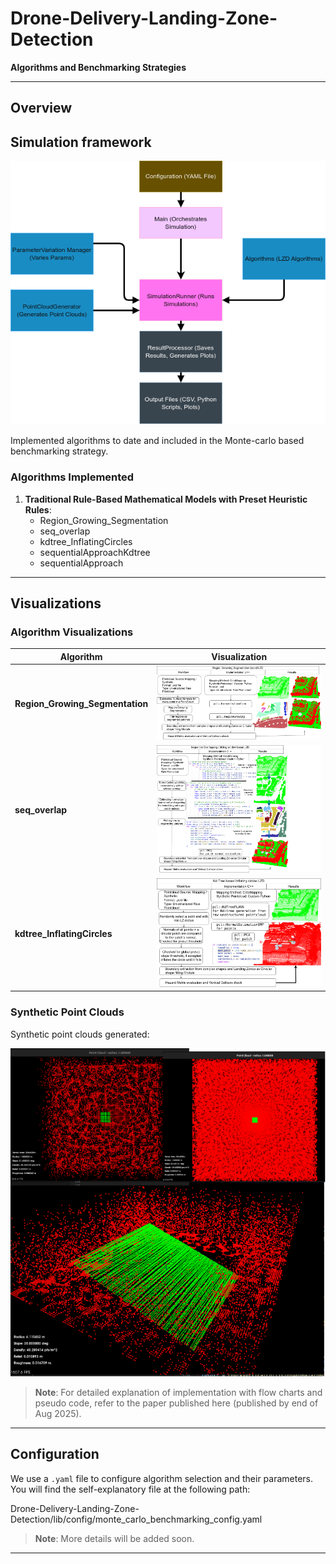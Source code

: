 # Drone-Delivery-Landing-Zone-Detection

**Algorithms and Benchmarking Strategies**

---

## Overview

## Simulation framework
![Simulation framework](media/simulation_framework.drawio_color.png)


Implemented algorithms to date and included in the Monte-carlo based benchmarking strategy.

### Algorithms Implemented

1. **Traditional Rule-Based Mathematical Models with Preset Heuristic Rules**:
    - Region_Growing_Segmentation
    - seq_overlap
    - kdtree_InflatingCircles
    - sequentialApproachKdtree
    - sequentialApproach

---


## Visualizations

### Algorithm Visualizations

| Algorithm                     | Visualization                              |
|-------------------------------|--------------------------------------------|
| **Region_Growing_Segmentation** | ![Region_Growing_Segmentation](media/regiongrowingseg.drawio.png) |
| **seq_overlap**               | ![seq_overlap](media/seq_throry_imple_resul.drawio.png)          |
| **kdtree_InflatingCircles**   | ![kdtree_InflatingCircles](media/inflating_circleskdtree.drawio.png) |

### Synthetic Point Clouds

Synthetic point clouds generated:

![synthetic_pointcloud](media/synthetic_pointcloud.drawio.png)

> **Note**: For detailed explanation of implementation with flow charts and pseudo code, refer to the paper published here (published by end of Aug 2025).

---

## Configuration

We use a `.yaml` file to configure algorithm selection and their parameters. You will find the self-explanatory file at the following path:

Drone-Delivery-Landing-Zone-Detection/lib/config/monte_carlo_benchmarking_config.yaml


> **Note**: More details will be added soon.

---